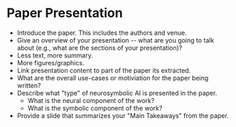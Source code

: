 # Paper Presentation
* Introduce the paper. This includes the authors and venue.
* Give an overview of your presentation -- what are you going to talk about (e.g., what are the sections of your presentation)?
* Less text, more summary.
* More figures/graphics.
* Link presentation content to part of the paper its extracted.
* What are the overall use-cases or motiviation for the paper being written?
* Describe what "type" of neurosymbolic AI is presented in the paper.
  * What is the neural component of the work?
  * What is the symbolic component of the work?
* Provide a slide that summarizes your "Main Takeaways" from the paper.